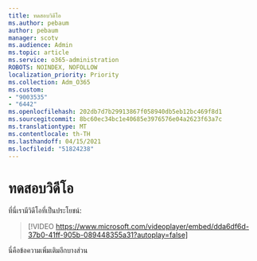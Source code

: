 ```yaml
---
title: ทดสอบวิดีโอ
ms.author: pebaum
author: pebaum
manager: scotv
ms.audience: Admin
ms.topic: article
ms.service: o365-administration
ROBOTS: NOINDEX, NOFOLLOW
localization_priority: Priority
ms.collection: Adm_O365
ms.custom:
- "9003535"
- "6442"
ms.openlocfilehash: 202db7d7b29913867f058940db5eb12bc469f8d1
ms.sourcegitcommit: 8bc60ec34bc1e40685e3976576e04a2623f63a7c
ms.translationtype: MT
ms.contentlocale: th-TH
ms.lasthandoff: 04/15/2021
ms.locfileid: "51824238"
---
```

# <a name="video-test"></a>ทดสอบวิดีโอ

ที่นี่เรามีวิดีโอที่เป็นประโยชน์:

>[!VIDEO https://www.microsoft.com/videoplayer/embed/dda6df6d-37b0-41ff-905b-089448355a31?autoplay=false]

นี่คือข้อความเพิ่มเติมอีกบางส่วน
